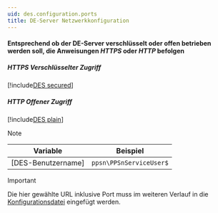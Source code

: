 ```yaml
---
uid: des.configuration.ports
title: DE-Server Netzwerkkonfiguration
---
```


#### Entsprechend ob der DE-Server verschlüsselt oder offen betrieben werden soll, die Anweisungen <i>HTTPS</i> oder <i>HTTP</i> befolgen

##### <i>HTTPS</i> Verschlüsselter Zugriff

[!include[DES secured](~/des/articles/usersmanual/des.installation.ports.ssl.md)] 

##### <i>HTTP</i> Offener Zugriff

[!include[DES plain](~/des/articles/usersmanual/des.installation.ports.plain.md)]

> [!NOTE]
> | Variable | Beispiel |
> | --- | --- |
> | [DES-Benutzername] | `ppsn\PPSnServiceUser$` |

> [!IMPORTANT]
> Die hier gewählte URL inklusive Port muss im weiteren Verlauf in die [Konfigurationsdatei](<xref:ppsn.mod.installation#iv-ppsn-server-konfigurieren>) eingefügt werden.